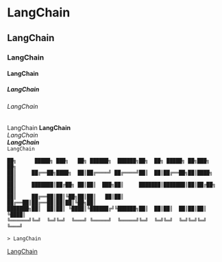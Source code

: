 # LangChain
## LangChain
### LangChain
#### LangChain
##### LangChain
###### LangChain
LangChain
**LangChain**  
*LangChain*  
***LangChain***  
`LangChain`
```ascii
██╗      █████╗ ███╗   ██╗ ██████╗  ██████╗██╗  ██╗ █████╗ ██╗███╗   ██╗
██║     ██╔══██╗████╗  ██║██╔════╝ ██╔════╝██║  ██║██╔══██╗██║████╗  ██║
██║     ███████║██╔██╗ ██║██║  ███╗██║     ███████║███████║██║██╔██╗ ██║
██║     ██╔══██║██║╚██╗██║██║   ██║██║     ██╔══██║██╔══██║██║██║╚██╗██║
███████╗██║  ██║██║ ╚████║╚██████╔╝╚██████╗██║  ██║██║  ██║██║██║ ╚████║
╚══════╝╚═╝  ╚═╝╚═╝  ╚═══╝ ╚═════╝  ╚═════╝╚═╝  ╚═╝╚═╝  ╚═╝╚═╝╚═╝  ╚═══╝

> LangChain
```
[LangChain](https://www.langchain.com/)
